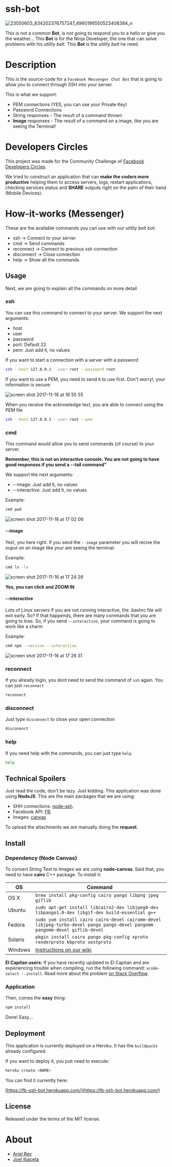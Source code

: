 # ssh-bot

![23550603_834202376757247_4960199550523408384_n](https://user-images.githubusercontent.com/4379982/32911933-515a7cee-cb16-11e7-941f-55444a3902f1.png)

This is not a common **Bot**, is not going to respond you to a hello or give you the weather... This **Bot** is for the Ninja Developer, the one that can solve problems with his *utility belt*. This **Bot** is the *utility belt* he need.

# Description

This is the source-code for a `Facebook Messenger Chat Bot` that is going to allow you to connect through SSH into your server.

This is what we support:

- PEM connections (YES, you can use your Private Key)
- Password Connections
- String responses - The result of a command thrown
- **Image** responses - The result of a command on a image, like you are seeing the Terminal!

# Developers Circles

This project was made for the Community Challenge of [Facebook Developers Circles](https://developercircles.devpost.com).

We tried to construct an application that can **make the coders more productive** helping them to access servers, logs, restart applications, checking services status and **SHARE** outputs right on the palm of their hand (Mobile Devices).

# How-it-works (Messenger)

These are the available commands you can use with our *utility belt* bot:

- ssh -> Connect to your server
- cmd -> Send commands
- reconnect -> Connect to previous ssh connection
- disconnect -> Close connection
- help -> Show all the commands

## Usage

Next, we are going to explain all the commands on more detail

### ssh

You can use this command to connect to your server. We support the next arguments:

- host
- user
- password
- port: Default 22
- pem: Just add it, no values

If you want to start a connection with a server with a password

```bash
ssh --host 127.0.0.1 --user root --password root
```

If you want to use a PEM, you need to send it to use first. Don't worry!, your information is secure:

![screen shot 2017-11-16 at 16 55 55](https://user-images.githubusercontent.com/4379982/32912827-f7ade9bc-cb18-11e7-9d9b-6ccc77141748.png)

When you receive the acknowledge text, you are able to connect using the *PEM* file

```bash
ssh --host 127.0.0.1 --user root --pem
```

### cmd

This command would allow you to send commands (of course) to your server.

**Remember, this is not an interactive console. You are not going to have good responses if you send a --tail command"**

We support the next arguments:

- --image: Just add it, no values
- --interactive: Just add it, no values

Example:

```bash
cmd pwd
```

![screen shot 2017-11-16 at 17 02 06](https://user-images.githubusercontent.com/4379982/32913052-d1d0e73e-cb19-11e7-8f25-5f005f454598.png)

#### --image

Yes!, you here right. If you send the `--image` parameter you will recive the ouput on an image like your are seeing the terminal:

Example:

```bash
cmd ls -la
```

![screen shot 2017-11-16 at 17 24 26](https://user-images.githubusercontent.com/4379982/32914067-f1fb92b8-cb1c-11e7-9a3f-c43edd55362e.png)

**Yes, you can click and ZOOM IN**

#### --interactive

Lots of Linux servers if you are not running interactive, the .bashrc file will exit early. So? If that happends, there are many commands that you are going to lose. So, if you send `--interactive`, your command is going to work like a charm

Example:

```bash
cmd npm --version --interactive
```

![screen shot 2017-11-16 at 17 26 31](https://user-images.githubusercontent.com/4379982/32914145-3a4b7fc4-cb1d-11e7-8777-30b79df40fc3.png)

### reconnect

If you already login, you dont need to send the command of `ssh` again. You can just `reconnect`

```bash
reconnect
```

### disconnect

Just type `disconnect` to close your open connection

```bash
disconenct
```

### help

If you need help with the commands, you can just type `help`

```bash
help
```

## Technical Spoilers

Just read the code, don't be lazy. Just kidding. This application was done using **NodeJS**. This are the main packages that we are using:

- SHH connections: [node-ssh](https://www.npmjs.com/package/node-ssh).
- Facebook API: [FB](https://www.npmjs.com/package/fb).
- Images: [canvas](https://www.npmjs.com/package/canvas)

To upload the attachments we are manually doing the **request**.

## Install

### Dependency (Node Canvas)

To convert String Text to Images we are using **node-canvas**. Said that, you need to have **cairo** C++ package. To install it:

OS | Command
----- | -----
OS X | `brew install pkg-config cairo pango libpng jpeg giflib`
Ubuntu | `sudo apt-get install libcairo2-dev libjpeg8-dev libpango1.0-dev libgif-dev build-essential g++`
Fedora | `sudo yum install cairo cairo-devel cairomm-devel libjpeg-turbo-devel pango pango-devel pangomm pangomm-devel giflib-devel`
Solaris | `pkgin install cairo pango pkg-config xproto renderproto kbproto xextproto`
Windows | [Instructions on our wiki](https://github.com/Automattic/node-canvas/wiki/Installation---Windows)

**El Capitan users:** If you have recently updated to El Capitan and are experiencing trouble when compiling, run the following command: `xcode-select --install`. Read more about the problem [on Stack Overflow](http://stackoverflow.com/a/32929012/148072).

### Application

Then, comes the **easy** thing:

```bash
npm install
```

Done! Easy...

## Deployment

This application is currently deployed on a Heroku. It has the `buildpacks` already configured.

If you want to deploy it, you just need to execute:

```bash
heroku create <NAME>
```

You can find it currently here:

[https://fb-ssh-bot.herokuapp.com/](https://fb-ssh-bot.herokuapp.com/)

## License

Released under the terms of the MIT license.

# About

- [Ariel Rey](https://github.com/arielfr/)
- [Joel Ibaceta](https://github.com/joelibaceta)
